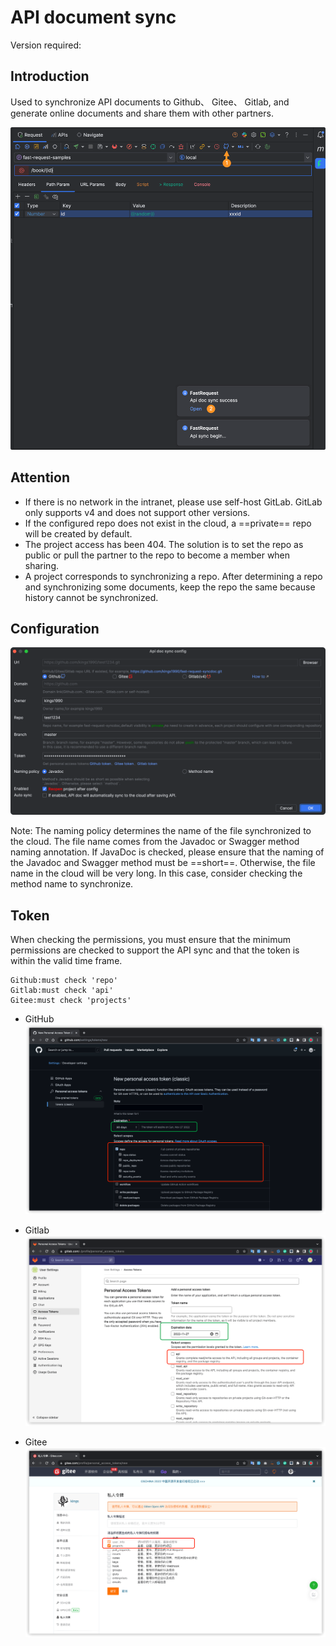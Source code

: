 # API document sync

Version required: <Badge text="2022.2.7+" />

## Introduction

Used to synchronize API documents to <ColorIcon icon="github" /> Github、<ColorIcon icon="gitee" /> Gitee、<ColorIcon icon="gitlab" /> Gitlab,
and generate online documents and share them with other partners.

![apiSync](/img/2022.2.7/apiSync.png)

## Attention

- If there is no network in the intranet, please use self-host GitLab. GitLab only supports v4 and does not support other versions.
- If the configured repo does not exist in the cloud, a ==private== repo will be created by default.
- The project access has been 404. The solution is to set the repo as public or pull the partner to the repo to become a member when sharing.
- A project corresponds to synchronizing a repo. After determining a repo and synchronizing some documents, keep the repo the same because history cannot be synchronized.

## Configuration

![apiSyncSetting](/img/2022.2.7/apiSyncSetting_en.png "Config")

Note: The naming policy determines the name of the file synchronized to the cloud. The file name comes from the Javadoc or Swagger method naming annotation. If JavaDoc is checked, please ensure that the naming of the Javadoc and Swagger method must be ==short==. Otherwise, the file name in the cloud will be very long. In this case, consider checking the method name to synchronize.

## Token

When checking the permissions, you must ensure that the minimum permissions are checked to support the API sync and that the token is within the valid time frame.

```
Github:must check 'repo'
Gitlab:must check 'api'
Gitee:must check 'projects'
```

* GitHub
![githubToken](/img/2022.2.7/githubToken.png "Github token")

* Gitlab
![gitlabToken](/img/2022.2.7/gitlabToken.png "Gitlab token")

* Gitee
![giteeToken](/img/2022.2.7/giteeToken.png "Gitee token")
